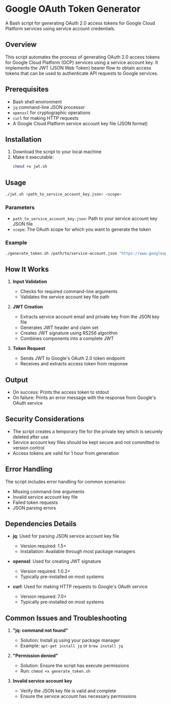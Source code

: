 # Google OAuth Token Generator

A Bash script for generating OAuth 2.0 access tokens for Google Cloud Platform services using service account credentials.

## Overview

This script automates the process of generating OAuth 2.0 access tokens for Google Cloud Platform (GCP) services using a service account key. It implements the JWT (JSON Web Token) bearer flow to obtain access tokens that can be used to authenticate API requests to Google services.

## Prerequisites

- Bash shell environment
- `jq` command-line JSON processor
- `openssl` for cryptographic operations
- `curl` for making HTTP requests
- A Google Cloud Platform service account key file (JSON format)

## Installation

1. Download the script to your local machine
2. Make it executable:
   ```bash
   chmod +x jwt.sh
   ```

## Usage

```bash
./jwt.sh <path_to_service_account_key.json> <scope>
```

### Parameters

- `path_to_service_account_key.json`: Path to your service account key JSON file
- `scope`: The OAuth scope for which you want to generate the token

### Example

```bash
./generate_token.sh /path/to/service-account.json "https://www.googleapis.com/auth/cloud-platform"
```

## How It Works

1. **Input Validation**
   - Checks for required command-line arguments
   - Validates the service account key file path

2. **JWT Creation**
   - Extracts service account email and private key from the JSON key file
   - Generates JWT header and claim set
   - Creates JWT signature using RS256 algorithm
   - Combines components into a complete JWT

3. **Token Request**
   - Sends JWT to Google's OAuth 2.0 token endpoint
   - Receives and extracts access token from response

## Output

- On success: Prints the access token to stdout
- On failure: Prints an error message with the response from Google's OAuth service

## Security Considerations

- The script creates a temporary file for the private key which is securely deleted after use
- Service account key files should be kept secure and not committed to version control
- Access tokens are valid for 1 hour from generation

## Error Handling

The script includes error handling for common scenarios:
- Missing command-line arguments
- Invalid service account key file
- Failed token requests
- JSON parsing errors

## Dependencies Details

- **jq**: Used for parsing JSON service account key file
  - Version required: 1.5+
  - Installation: Available through most package managers

- **openssl**: Used for creating JWT signature
  - Version required: 1.0.2+
  - Typically pre-installed on most systems

- **curl**: Used for making HTTP requests to Google's OAuth service
  - Version required: 7.0+
  - Typically pre-installed on most systems

## Common Issues and Troubleshooting

1. **"jq: command not found"**
   - Solution: Install jq using your package manager
   - Example: `apt-get install jq` or `brew install jq`

2. **"Permission denied"**
   - Solution: Ensure the script has execute permissions
   - Run: `chmod +x generate_token.sh`

3. **Invalid service account key**
   - Verify the JSON key file is valid and complete
   - Ensure the service account has necessary permissions
